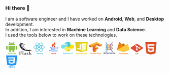 ### Hi there 👋
I am a software engineer and I have worked on **Android**, **Web**, and **Desktop** development.  
In addition, I am interested in **Machine Learning** and **Data Science**.  
I used the tools below to work on these technologies.  
  
<img src="https://github.com/shkhaider2015/shkhaider2015/blob/main/asset/android.png" width="40" height="40"/>
<img src="https://github.com/shkhaider2015/shkhaider2015/blob/main/asset/flask.png" width="40" height="40"/>
<img src="https://github.com/shkhaider2015/shkhaider2015/blob/main/asset/react.png" width="40" height="40"/>
<img src="https://github.com/shkhaider2015/shkhaider2015/blob/main/asset/java.png" width="40" height="40"/>  
<img src="https://github.com/shkhaider2015/shkhaider2015/blob/main/asset/python.png" width="40" height="40"/>
<img src="https://github.com/shkhaider2015/shkhaider2015/blob/main/asset/javascript-1%202.png" width="40" height="40"/>
<img src="https://github.com/shkhaider2015/shkhaider2015/blob/main/asset/tensorflow-2.png" width="40" height="40"/>
<img src="https://github.com/shkhaider2015/shkhaider2015/blob/main/asset/deep-learning.png" width="40" height="40"/>  
<img src="https://github.com/shkhaider2015/shkhaider2015/blob/main/asset/firebase-1.png" width="40" height="40"/>
<img src="https://github.com/shkhaider2015/shkhaider2015/blob/main/asset/git-icon.png" width="40" height="40"/>
<img src="https://github.com/shkhaider2015/shkhaider2015/blob/main/asset/html5.png" width="40" height="40"/>
<img src="https://github.com/shkhaider2015/shkhaider2015/blob/main/asset/css-3.png" width="40" height="40"/>
